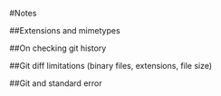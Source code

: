 #Notes

##Extensions and mimetypes

##On checking git history

##Git diff limitations (binary files, extensions, file size)

##Git and standard error

